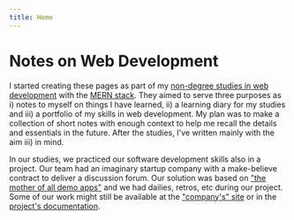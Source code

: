 ```yaml
---
title: Home
---
```


# Notes on Web Development

I started creating these pages as part of my [non-degree studies in web development](https://ict-alan-osaajaksi.pages.labranet.jamk.fi/03.-Moderni-ohjelmistokehitys/sisalto/) with the [MERN stack](https://www.mongodb.com/mern-stack). They aimed to serve three purposes as i) notes to myself on things I have learned, ii) a learning diary for my studies and iii) a portfolio of my skills in web development. My plan was to make a collection of short notes with enough context to help me recall the details and essentials in the future. After the studies, I've written mainly with the aim iii) in mind.

In our studies, we practiced our software development skills also in a project. Our team had an imaginary startup company with a make-believe contract to deliver a discussion forum. Our solution was based on ["the mother of all demo apps"](https://realworld-docs.netlify.app/) and we had dailies, retros, etc during our project. Some of our work might still be available at the ["company's" site](https://ff2020s-team3.pages.labranet.jamk.fi/site/) or in the [project's documentation](https://ff2020s-team3.pages.labranet.jamk.fi/core/).
